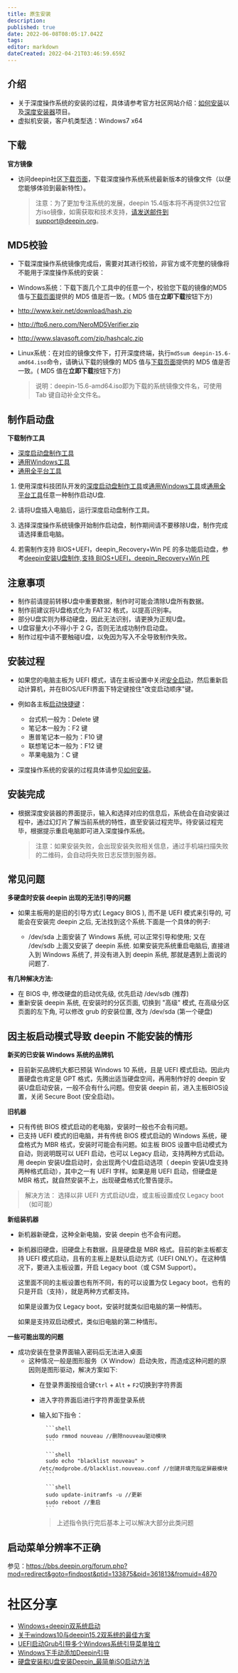 ```yaml
---
title: 原生安装
description: 
published: true
date: 2022-06-08T08:05:17.042Z
tags: 
editor: markdown
dateCreated: 2022-04-21T03:46:59.659Z
---
```


## 介绍

* 关于深度操作系统的安装的过程，具体请参考官方社区网站介绍：[如何安装](https://www.deepin.org/installation/)以及[深度安装器](https://www.deepin.org/original/deepin-installer/)项目。
* 虚拟机安装，客户机类型选：Windows7 x64

## 下载

**官方镜像**

* 访问deepin社区[下载页面](https://www.deepin.org/download/)，下载深度操作系统系统最新版本的镜像文件（以便您能够体验到最新特性）。

    > 注意：为了更加专注系统的发展，deepin 15.4版本将不再提供32位官方iso镜像，如需获取和技术支持，请发送邮件到support@deepin.org。

## MD5校验

* 下载深度操作系统镜像完成后，需要对其进行校验，非官方或不完整的镜像将不能用于深度操作系统的安装：

* Windows系统：下载下面几个工具中的任意一个，校验您下载的镜像的MD5值与[下载页面](https://www.deepin.org/download/)提供的 MD5 值是否一致。( MD5 值在**立即下载**按钮下方)

* <http://www.keir.net/download/hash.zip>

* <http://ftp6.nero.com/NeroMD5Verifier.zip>

* <http://www.slavasoft.com/zip/hashcalc.zip>

* Linux系统：在对应的镜像文件下，打开深度终端，执行`md5sum deepin-15.6-amd64.iso`命令，请确认下载的镜像的 MD5 值与[下载页面](https://www.deepin.org/download/)提供的 MD5 值是否一致。( MD5 值在**立即下载**按钮下方)

    > 说明：deepin-15.6-amd64.iso即为下载的系统镜像文件名，可使用 Tab 键自动补全文件名。

## 制作启动盘

**下载制作工具**

* [深度启动盘制作工具](https://www.deepin.org/original/deepin-boot-maker/)
* [通用Windows工具](https://github.com/pbatard/rufus)
* [通用全平台工具](https://github.com/balena-io/etcher)

 1. 使用深度科技团队开发的[深度启动盘制作工具](https://www.deepin.org/original/deepin-boot-maker/)或[通用Windows工具](https://github.com/pbatard/rufus)或[通用全平台工具](https://github.com/balena-io/etcher)任意一种制作启动U盘.

 2. 请将U盘插入电脑后，运行深度启动盘制作工具。

 3. 选择深度操作系统镜像开始制作启动盘，制作期间请不要移除U盘，制作完成请选择重启电脑。

 4. 若需制作支持 BIOS+UEFI，deepin_Recovery+Win PE 的多功能启动盘，参考[deepin安装U盘制作,支持 BIOS+UEFI，deepin_Recovery+Win PE](https://bbs.deepin.org/forum.php?mod=viewthread&tid=149708&extra=)

## 注意事项

* 制作前请提前转移U盘中重要数据，制作时可能会清除U盘所有数据。
* 制作前建议将U盘格式化为 FAT32 格式，以提高识别率。
* 部分U盘实则为移动硬盘，因此无法识别，请更换为正规U盘。
* U盘容量大小不得小于 2 G，否则无法成功制作启动盘。
* 制作过程中请不要触碰U盘，以免因为写入不全导致制作失败。

## 安装过程

* 如果您的电脑主板为 UEFI 模式，请在主板设置中关闭[安全启动](http://www.yxswz.com/x64bug.html)，然后重新启动计算机，并在BIOS/UEFI界面下特定键按住"改变启动顺序"键。

* 例如各主板[启动快捷键](http://jingyan.baidu.com/article/a378c9609ace4eb328283005.html)：

  * 台式机一般为：Delete 键
  * 笔记本一般为：F2 键
  * 惠普笔记本一般为：F10 键
  * 联想笔记本一般为：F12 键
  * 苹果电脑为：C 键

* 深度操作系统的安装的过程具体请参见[如何安装](https://www.deepin.org/installation/)。

## 安装完成

* 根据深度安装器的界面提示，输入和选择对应的信息后，系统会在自动安装过程中，通过幻灯片了解当前系统的特性，直至安装过程完毕。待安装过程完毕，根据提示重启电脑即可进入深度操作系统。

    > 注意：如果安装失败，会出现安装失败相关信息，通过手机端扫描失败的二维码，会自动将失败日志反馈到服务器。

## 常见问题

**多硬盘时安装 deepin 出现的无法引导的问题**

* 如果主板用的是旧的引导方式( Legacy BIOS ), 而不是 UEFI 模式来引导的, 可能会在安装完 deepin 之后, 无法找到这个系统.下面是一个具体的例子:

  * /dev/sda 上面安装了 Windows 系统, 可以正常引导和使用; 又在 /dev/sdb 上面又安装了 deepin 系统. 如果安装完系统重启电脑后, 直接进入到 Windows 系统了, 并没有进入到 deepin 系统, 那就是遇到上面说的问题了.

**有几种解决方法:**

* 在 BIOS 中, 修改硬盘的启动优先级, 优先启动 /dev/sdb (推荐)
* 重新安装 deepin 系统, 在安装时的分区页面, 切换到 "高级" 模式, 在高级分区页面的左下角, 可以修改 grub 的安装位置, 改为 /dev/sda (第一个硬盘)

## 因主板启动模式导致 deepin 不能安装的情形

**新买的已安装 Windows 系统的品牌机**

* 目前新买品牌机大都已预装 Windows 10 系统，且是 UEFI 模式启动。因此内置硬盘也肯定是 GPT 格式，先腾出适当硬盘空间，再用制作好的 deepin 安装U盘启动安装，一般不会有什么问题。但安装 deepin 前，进入主板BIOS设置，关闭 Secure Boot (安全启动)。

**旧机器**

* 只有传统 BIOS 模式启动的老电脑，安装时一般也不会有问题。
* 已支持 UEFI 模式的旧电脑，并有传统 BIOS 模式启动的 Windows 系统，硬盘格式为 MBR 格式，安装时可能会有问题。如主板 BIOS 设置中启动模式为自动，则说明既可以 UEFI 启动，也可以 Legacy 启动，支持两种方式启动。用 deepin 安装U盘启动时，会出现两个U盘启动选项（ deepin 安装U盘支持两种格式启动），其中之一有 UEFI 字样。如果是用 UEFI 启动，但硬盘是 MBR 格式，就自然安装不上，出现硬盘格式化警告提示。

> 解决方法： 选择以非 UEFI 方式启动U盘，或主板设置成仅 Legacy boot（如可能）

**新组装机器**

* 新机器新硬盘，这种全新电脑，安装 deepin 也不会有问题。
* 新机器旧硬盘，旧硬盘上有数据，且是硬盘是 MBR 格式。目前的新主板都支持 UEFI 模式启动，且有的主板上是默认启动方式（UEFI  ONLY）。在这种情况下，要进入主板设置，开启 Legacy  boot（或 CSM Support）。

    这里面不同的主板设置也有所不同，有的可以设置为仅 Legacy  boot，也有的只是开启（支持），就是两种方式都支持。

   如果是设置为仅 Legacy  boot，安装时就类似旧电脑的第一种情形。

   如果是支持双启动模式，类似旧电脑的第二种情形。

**一些可能出现的问题**

* 成功安装在登录界面输入密码后无法进入桌面
  * 这种情况一般是图形服务（X Window）启动失败，而造成这种问题的原因则是图形驱动，解决方案如下:
    * 在登录界面按组合键`Ctrl` + `Alt` + `F2`切换到字符界面
    * 进入字符界面后进行字符界面登录系统
    * 输入如下指令：

            ```shell
            sudo rmmod nouveau //删除nouveau驱动模块
            ```

            ```shell
            sudo echo "blacklist nouveau" > /etc/modprobe.d/blacklist.nouveau.conf //创建并填充指定屏蔽模块
            ```

            ```shell
            sudo update-initramfs -u //更新
            sudo reboot //重启
            ```

        > 上述指令执行完后基本上可以解决大部分此类问题

## 启动菜单分辨率不正确

参见：<https://bbs.deepin.org/forum.php?mod=redirect&goto=findpost&ptid=133875&pid=361813&fromuid=4870>

# 社区分享

* [Windows+deepin双系统启动](https://bbs.deepin.org/forum.php?mod=viewthread&tid=44261)
* [关于windows10与deepin15.2双系统的最佳方案](https://bbs.deepin.org/forum.php?mod=viewthread&tid=42209)
* [UEFI启动Grub引导多个Windows系统引导菜单独立](https://bbs.deepin.org/forum.php?mod=viewthread&tid=132291)
* [Windows下手动添加Deepin引导](https://bbs.deepin.org/forum.php?mod=viewthread&tid=133725)
* [硬盘安装和U盘安装Deepin_最简单iSO启动方法](https://bbs.deepin.org/forum.php?mod=viewthread&tid=135051)
